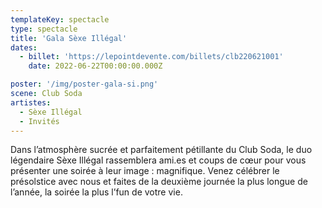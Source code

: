```yaml
---
templateKey: spectacle
type: spectacle
title: 'Gala Sèxe Illégal'
dates: 
  - billet: 'https://lepointdevente.com/billets/clb220621001'
    date: 2022-06-22T00:00:00.000Z

poster: '/img/poster-gala-si.png'
scene: Club Soda
artistes:
  - Sèxe Illégal
  - Invités
---
```

Dans l’atmosphère sucrée et parfaitement pétillante du Club Soda, le duo légendaire Sèxe Illégal rassemblera ami.es et coups de cœur pour vous présenter une soirée à leur image : magnifique. Venez célébrer le présolstice avec nous et faites de la deuxième journée la plus longue de l’année, la soirée la plus l’fun de votre vie.
